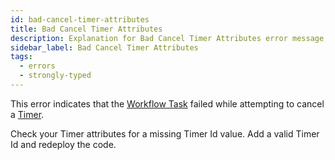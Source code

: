 ```yaml
---
id: bad-cancel-timer-attributes
title: Bad Cancel Timer Attributes
description: Explanation for Bad Cancel Timer Attributes error message, and how to fix it.
sidebar_label: Bad Cancel Timer Attributes
tags:
  - errors
  - strongly-typed
---
```


This error indicates that the [Workflow Task](/tasks#workflow-task) failed while attempting to cancel a [Timer](/app-dev-context/timers).

Check your Timer attributes for a missing Timer Id value.
Add a valid Timer Id and redeploy the code.
